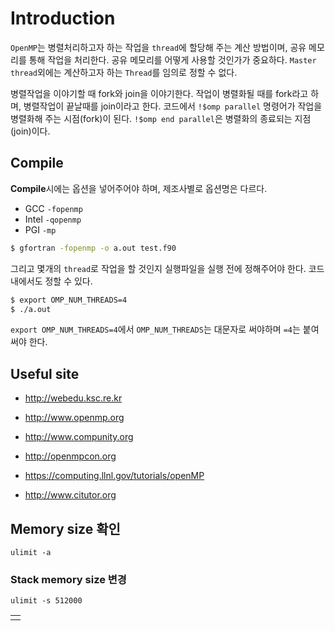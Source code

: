 # Introduction
`OpenMP`는 병렬처리하고자 하는 작업을 `thread`에 할당해 주는 계산 방법이며, 공유 메모리를 통해 작업을 처리한다. 공유 메모리를 어떻게 사용할 것인가가 중요하다. `Master thread`외에는 계산하고자 하는 `Thread`를 임의로 정할 수 없다.

병렬작업을 이야기할 때 fork와 join을 이야기한다. 작업이 병렬화될 때를 fork라고 하며, 병렬작업이 끝날때를 join이라고 한다. 코드에서 `!$omp parallel` 명령어가 작업을 병렬화해 주는 시점(fork)이 된다. `!$omp end parallel`은 병렬화의 종료되는 지점(join)이다.

## Compile
**Compile**시에는 옵션을 넣어주어야 하며, 제조사별로 옵션명은 다르다.

- GCC `-fopenmp`
- Intel `-qopenmp`
- PGI `-mp`
```bash
$ gfortran -fopenmp -o a.out test.f90
```
그리고 몇개의 `thread`로 작업을 할 것인지 실행파일을 실행 전에 정해주어야 한다. 코드내에서도 정할 수 있다.
```bash
$ export OMP_NUM_THREADS=4
$ ./a.out
```
`export OMP_NUM_THREADS=4`에서 `OMP_NUM_THREADS`는 대문자로 써야하며 `=4`는 붙여써야 한다.

## Useful site

- <a href="http://webedu.ksc.re.kr" target="_blank"> http://webedu.ksc.re.kr </a>

- <a href="http://www.openmp.org" target="_blank"> http://www.openmp.org </a>

- <a href="http://www.compunity.org" target="_blank"> http://www.compunity.org </a>

- <a href="http://openmpcon.org" target="_blank"> http://openmpcon.org </a>

- <a href="https://computing.llnl.gov/tutorials/openMP" target="_blank"> https://computing.llnl.gov/tutorials/openMP </a>

- <a href="http://www.citutor.org" target="_blank"> http://www.citutor.org </a>

## Memory size 확인
```
ulimit -a
```
### Stack memory size 변경
```
ulimit -s 512000
```

|  |
| :--: |
|  |

